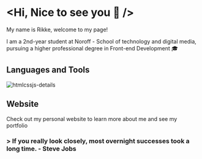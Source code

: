 # <Hi, Nice to see you 👋 />

My name is Rikke, welcome to my page!

I am a 2nd-year student at Noroff - School of technology and digital media, pursuing a higher professional degree in Front-end Development :mortar_board: 


## Languages and Tools

![htmlcssjs-details](https://user-images.githubusercontent.com/85433495/223819271-7df1f2fb-4ac8-4f3f-ba07-c7e7344b67a4.png)

## Website
Check out my personal website to learn more about me and see my portfolio



### > If you really look closely, most overnight successes took a long time. - Steve Jobs


<!--
**rikke-dishington/Rikke-dishington** is a ✨ _special_ ✨ repository because its `README.md` (this file) appears on your GitHub profile.

Here are some ideas to get you started:

- 🔭 I’m currently working on ...
- 🌱 I’m currently learning ...
- 👯 I’m looking to collaborate on ...
- 🤔 I’m looking for help with ...
- 💬 Ask me about ...
- 📫 How to reach me: ...
- 😄 Pronouns: ...
- ⚡ Fun fact: ...
-->
